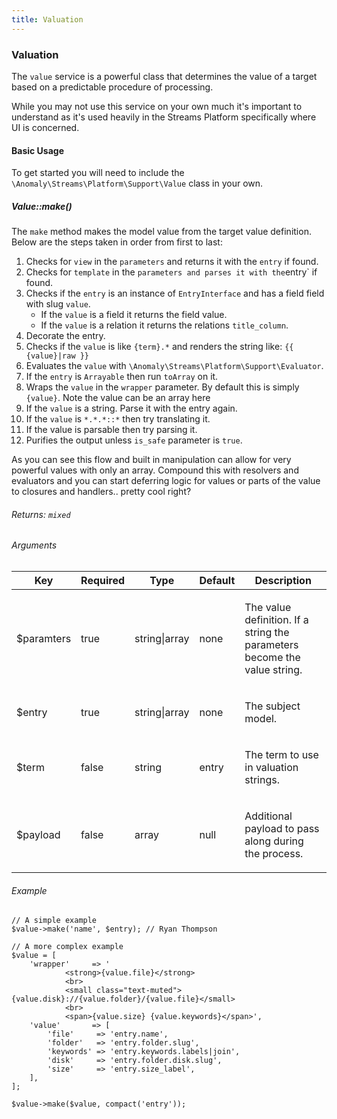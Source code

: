 ```yaml
---
title: Valuation
---
```


### Valuation

The `value` service is a powerful class that determines the value of a target based on a predictable procedure of processing.

While you may not use this service on your own much it's important to understand as it's used heavily in the Streams Platform specifically where UI is concerned.

#### Basic Usage

To get started you will need to include the `\Anomaly\Streams\Platform\Support\Value` class in your own.

##### Value::make()

The `make` method makes the model value from the target value definition. Below are the steps taken in order from first to last:

1.  Checks for `view` in the `parameters` and returns it with the `entry` if found.
2.  Checks for `template` in the `parameters and parses it with the`entry` if found.
3.  Checks if the `entry` is an instance of `EntryInterface` and has a field field with slug `value`.
    *   If the `value` is a field it returns the field value.
    *   If the `value` is a relation it returns the relations `title_column`.
4.  Decorate the entry.
5.  Checks if the `value` is like `{term}.*` and renders the string like: `{{ {value}|raw }}`
6.  Evaluates the `value` with `\Anomaly\Streams\Platform\Support\Evaluator`.
7.  If the `entry` is `Arrayable` then run `toArray` on it.
8.  Wraps the `value` in the `wrapper` parameter. By default this is simply `{value}`. Note the value can be an array here
9.  If the `value` is a string. Parse it with the entry again.
10.  If the `value` is `*.*.*::*` then try translating it.
11.  If the value is parsable then try parsing it.
12.  Purifies the output unless `is_safe` parameter is `true`.

As you can see this flow and built in manipulation can allow for very powerful values with only an array. Compound this with resolvers and evaluators and you can start deferring logic for values or parts of the value to closures and handlers.. pretty cool right?

###### Returns: `mixed`

###### Arguments

<table class="table table-bordered table-striped">

<thead>

<tr>

<th>Key</th>

<th>Required</th>

<th>Type</th>

<th>Default</th>

<th>Description</th>

</tr>

</thead>

<tbody>

<tr>

<td>

$paramters

</td>

<td>

true

</td>

<td>

string|array

</td>

<td>

none

</td>

<td>

The value definition. If a string the parameters become the value string.

</td>

</tr>

<tr>

<td>

$entry

</td>

<td>

true

</td>

<td>

string|array

</td>

<td>

none

</td>

<td>

The subject model.

</td>

</tr>

<tr>

<td>

$term

</td>

<td>

false

</td>

<td>

string

</td>

<td>

entry

</td>

<td>

The term to use in valuation strings.

</td>

</tr>

<tr>

<td>

$payload

</td>

<td>

false

</td>

<td>

array

</td>

<td>

null

</td>

<td>

Additional payload to pass along during the process.

</td>

</tr>

</tbody>

</table>

###### Example

    // A simple example
    $value->make('name', $entry); // Ryan Thompson

    // A more complex example
    $value = [
        'wrapper'     => '
                <strong>{value.file}</strong>
                <br>
                <small class="text-muted">{value.disk}://{value.folder}/{value.file}</small>
                <br>
                <span>{value.size} {value.keywords}</span>',
        'value'       => [
            'file'     => 'entry.name',
            'folder'   => 'entry.folder.slug',
            'keywords' => 'entry.keywords.labels|join',
            'disk'     => 'entry.folder.disk.slug',
            'size'     => 'entry.size_label',
        ],
    ];

    $value->make($value, compact('entry'));
